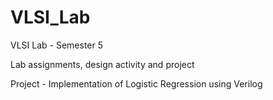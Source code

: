 # VLSI_Lab

VLSI Lab - Semester 5

Lab assignments, design activity and project

Project - Implementation of Logistic Regression using Verilog
